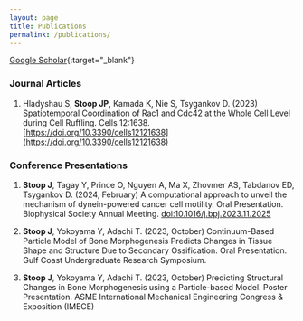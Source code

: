 ```yaml
---
layout: page
title: Publications
permalink: /publications/
---
```

[Google Scholar](https://scholar.google.com/citations?user=Ea4eBuQAAAAJ&hl=en){:target="_blank"}

### Journal Articles

1. Hladyshau S, **Stoop JP**, Kamada K, Nie S, Tsygankov D. (2023) Spatiotemporal Coordination of Rac1 and Cdc42 at the Whole Cell Level during Cell Ruffling. Cells 12:1638. [https://doi.org/10.3390/cells12121638](https://doi.org/10.3390/cells12121638)

### Conference Presentations

1. **Stoop J**, Tagay Y, Prince O, Nguyen A, Ma X, Zhovmer AS, Tabdanov ED, Tsygankov D. (2024, February) A computational approach to unveil the mechanism of dynein-powered cancer cell motility. Oral Presentation. Biophysical Society Annual Meeting. [doi:10.1016/j.bpj.2023.11.2025](https://doi.org/10.1016/j.bpj.2023.11.2025)

2. **Stoop J**, Yokoyama Y, Adachi T. (2023, October) Continuum-Based Particle Model of Bone Morphogenesis Predicts Changes in Tissue Shape and Structure Due to Secondary Ossification. Oral Presentation. Gulf Coast Undergraduate Research Symposium.

3. **Stoop J**, Yokoyama Y, Adachi T. (2023, October) Predicting Structural Changes in Bone Morphogenesis using a Particle-based Model. Poster Presentation. ASME International Mechanical Engineering Congress & Exposition (IMECE)


